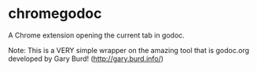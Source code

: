 chromegodoc
===========

A Chrome extension opening the current tab in godoc.

Note: This is a VERY simple wrapper on the amazing tool that is godoc.org developed by Gary Burd! (http://gary.burd.info/)

